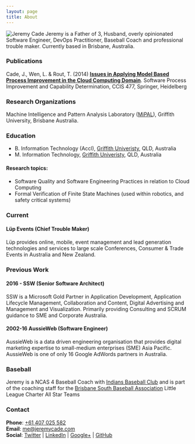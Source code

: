 ```yaml
---
layout: page
title: About
---
```


<img src="../images/JeremyCa.jpg" title="Jeremy Cade" class="right">
Jeremy is a Father of 3, Husband, overly opinionated Software Engineer, DevOps Practitioner, Baseball Coach and professional trouble maker.
Currently based in Brisbane, Australia.

### Publications

Cade, J., Wen, L. & Rout, T. (2014) **[Issues in Applying Model Based Process Improvement in the Cloud Computing Domain](http://link.springer.com/chapter/10.1007%2F978-3-319-13036-1_21)**. Software Process Improvement and Capability Determination, CCIS 477, Springer, Heidelberg

### Research Organizations

Machine Intelligence and Pattern Analysis Laboratory ([MiPAL](http://www.mipal.net.au)), Griffith University, Brisbane Australia.

### Education

- B. Information Technology (Accl), [Griffith Univeristy](http://www.griffith.edu.au), QLD, Australia
- M. Information Technology, [Griffith Univeristy](http://www.griffith.edu.au), QLD, Australia

#### Research topics:

- Software Quality and Software Engineering Practices in relation to Cloud Computing
- Formal Verification of Finite State Machines (used within robotics, and safety critical systems)

### Current
#### Lüp Events (Chief Trouble Maker)

Lüp provides online, mobile, event management and lead generation technologies and services to large scale Conferences, Consumer & Trade Events in Australia and New Zealand.

### Previous Work

#### 2016 - SSW (Senior Software Architect)

SSW is a Microsoft Gold Partner in Application Development, Application Lifecycle Management, Collaboration and Content, Digital Advertising and Management and Visualization.
Primarily providing Consulting and SCRUM guidance to SME and Corporate Australia.

#### 2002-16 AussieWeb (Software Engineer)

AussieWeb is a data driven engineering organisation that provides digital marketing expertise to small-medium enterprises (SME) Asia Pacific.
AussieWeb is one of only 16 Google AdWords partners in Australia.

### Baseball

Jeremy is a NCAS 4 Baseball Coach with [Indians Baseball Club](http://www.indians.org.au) and is part of the coaching staff for the [Brisbane South Baseball Association](http://bsba.baseball.com.au) Little League Charter All Star Teams

### Contact

**Phone**: [+61 407 025 582](tel://+61407025582)<br />
**Email**: [me@jeremycade.com](mailto://me@jeremycade.com)<br />
**Social**: [Twitter](https://twitter.com/jcade83) | [LinkedIn](http://au.linkedin.com/in/jeremycade) | [Google+](https://plus.google.com/+JeremyCade/) | [GitHub](https://github.com/JeremyCade)